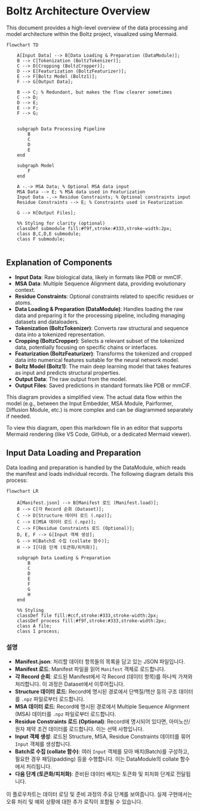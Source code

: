 # Boltz Architecture Overview

This document provides a high-level overview of the data processing and model architecture within the Boltz project, visualized using Mermaid.

```mermaid
flowchart TD

    A[Input Data] --> B[Data Loading & Preparation (DataModule)];
    B --> C[Tokenization (BoltzTokenizer)];
    C --> D[Cropping (BoltzCropper)];
    D --> E[Featurization (BoltzFeaturizer)];
    E --> F[Boltz Model (Boltz1)];
    F --> G[Output Data];

    B --> C; % Redundant, but makes the flow clearer sometimes
    C --> D;
    D --> E;
    E --> F;
    F --> G;


    subgraph Data Processing Pipeline
        B
        C
        D
        E
    end

    subgraph Model
        F
    end

    A -.-> MSA Data; % Optional MSA data input
    MSA Data --> E; % MSA data used in Featurization
    Input Data -.-> Residue Constraints; % Optional constraints input
    Residue Constraints --> E; % Constraints used in Featurization

    G --> H[Output Files];

    %% Styling for clarity (optional)
    classDef submodule fill:#f9f,stroke:#333,stroke-width:2px;
    class B,C,D,E submodule;
    class F submodule;


```

## Explanation of Components

*   **Input Data**: Raw biological data, likely in formats like PDB or mmCIF.
*   **MSA Data**: Multiple Sequence Alignment data, providing evolutionary context.
*   **Residue Constraints**: Optional constraints related to specific residues or atoms.
*   **Data Loading & Preparation (DataModule)**: Handles loading the raw data and preparing it for the processing pipeline, including managing datasets and dataloaders.
*   **Tokenization (BoltzTokenizer)**: Converts raw structural and sequence data into a tokenized representation.
*   **Cropping (BoltzCropper)**: Selects a relevant subset of the tokenized data, potentially focusing on specific chains or interfaces.
*   **Featurization (BoltzFeaturizer)**: Transforms the tokenized and cropped data into numerical features suitable for the neural network model.
*   **Boltz Model (Boltz1)**: The main deep learning model that takes features as input and predicts structural properties.
*   **Output Data**: The raw output from the model.
*   **Output Files**: Saved predictions in standard formats like PDB or mmCIF.

This diagram provides a simplified view. The actual data flow within the model (e.g., between the Input Embedder, MSA Module, Pairformer, Diffusion Module, etc.) is more complex and can be diagrammed separately if needed.

To view this diagram, open this markdown file in an editor that supports Mermaid rendering (like VS Code, GitHub, or a dedicated Mermaid viewer).

## Input Data Loading and Preparation

Data loading and preparation is handled by the DataModule, which reads the manifest and loads individual records. The following diagram details this process:

```mermaid
flowchart LR

    A[Manifest.json] --> B[Manifest 로드 (Manifest.load)];
    B --> C[각 Record 순회 (Dataset)];
    C --> D[Structure 데이터 로드 (.npz)];
    C --> E[MSA 데이터 로드 (.npz)];
    C --> F[Residue Constraints 로드 (Optional)];
    D, E, F --> G[Input 객체 생성];
    G --> H[Batch로 수집 (collate 함수)];
    H --> I[다음 단계 (토큰화/피처화)];

    subgraph Data Loading & Preparation
        B
        C
        D
        E
        F
        G
        H
    end

    %% Styling
    classDef file fill:#ccf,stroke:#333,stroke-width:2px;
    classDef process fill:#f9f,stroke:#333,stroke-width:2px;
    class A file;
    class I process;
```

### 설명

*   **Manifest.json**: 처리할 데이터 항목들의 목록을 담고 있는 JSON 파일입니다.
*   **Manifest 로드**: Manifest 파일을 읽어 `Manifest` 객체로 로드합니다.
*   **각 Record 순회**: 로드된 Manifest에서 각 Record (데이터 항목)를 하나씩 가져와 처리합니다. 이 과정은 Dataset에서 이루어집니다.
*   **Structure 데이터 로드**: Record에 명시된 경로에서 단백질/핵산 등의 구조 데이터를 `.npz` 파일로부터 로드합니다.
*   **MSA 데이터 로드**: Record에 명시된 경로에서 Multiple Sequence Alignment (MSA) 데이터를 `.npz` 파일로부터 로드합니다.
*   **Residue Constraints 로드 (Optional)**: Record에 명시되어 있다면, 아미노산/원자 제약 조건 데이터를 로드합니다. 이는 선택 사항입니다.
*   **Input 객체 생성**: 로드된 Structure, MSA, Residue Constraints 데이터를 묶어 `Input` 객체를 생성합니다.
*   **Batch로 수집 (collate 함수)**: 여러 `Input` 객체를 모아 배치(Batch)를 구성하고, 필요한 경우 패딩(padding) 등을 수행합니다. 이는 DataModule의 collate 함수에서 처리됩니다.
*   **다음 단계 (토큰화/피처화)**: 준비된 데이터 배치는 토큰화 및 피처화 단계로 전달됩니다.

이 플로우차트는 데이터 로딩 및 준비 과정의 주요 단계를 보여줍니다. 실제 구현에서는 오류 처리 및 예외 상황에 대한 추가 로직이 포함될 수 있습니다. 